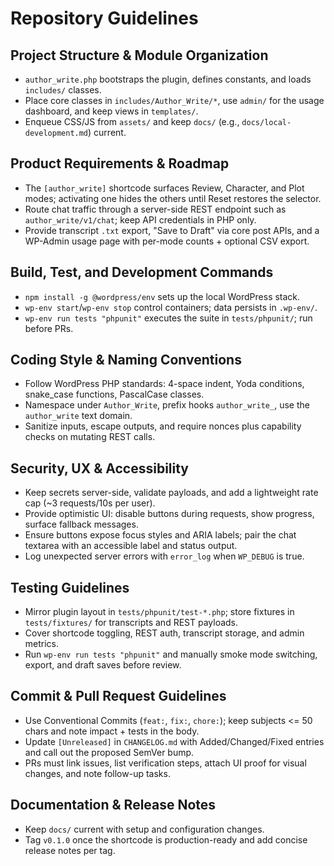 # Repository Guidelines

## Project Structure & Module Organization
- `author_write.php` bootstraps the plugin, defines constants, and loads `includes/` classes.
- Place core classes in `includes/Author_Write/*`, use `admin/` for the usage dashboard, and keep views in `templates/`.
- Enqueue CSS/JS from `assets/` and keep `docs/` (e.g., `docs/local-development.md`) current.

## Product Requirements & Roadmap
- The `[author_write]` shortcode surfaces Review, Character, and Plot modes; activating one hides the others until Reset restores the selector.
- Route chat traffic through a server-side REST endpoint such as `author_write/v1/chat`; keep API credentials in PHP only.
- Provide transcript `.txt` export, "Save to Draft" via core post APIs, and a WP-Admin usage page with per-mode counts + optional CSV export.

## Build, Test, and Development Commands
- `npm install -g @wordpress/env` sets up the local WordPress stack.
- `wp-env start`/`wp-env stop` control containers; data persists in `.wp-env/`.
- `wp-env run tests "phpunit"` executes the suite in `tests/phpunit/`; run before PRs.

## Coding Style & Naming Conventions
- Follow WordPress PHP standards: 4-space indent, Yoda conditions, snake_case functions, PascalCase classes.
- Namespace under `Author_Write`, prefix hooks `author_write_`, use the `author_write` text domain.
- Sanitize inputs, escape outputs, and require nonces plus capability checks on mutating REST calls.

## Security, UX & Accessibility
- Keep secrets server-side, validate payloads, and add a lightweight rate cap (~3 requests/10s per user).
- Provide optimistic UI: disable buttons during requests, show progress, surface fallback messages.
- Ensure buttons expose focus styles and ARIA labels; pair the chat textarea with an accessible label and status output.
- Log unexpected server errors with `error_log` when `WP_DEBUG` is true.

## Testing Guidelines
- Mirror plugin layout in `tests/phpunit/test-*.php`; store fixtures in `tests/fixtures/` for transcripts and REST payloads.
- Cover shortcode toggling, REST auth, transcript storage, and admin metrics.
- Run `wp-env run tests "phpunit"` and manually smoke mode switching, export, and draft saves before review.

## Commit & Pull Request Guidelines
- Use Conventional Commits (`feat:`, `fix:`, `chore:`); keep subjects <= 50 chars and note impact + tests in the body.
- Update `[Unreleased]` in `CHANGELOG.md` with Added/Changed/Fixed entries and call out the proposed SemVer bump.
- PRs must link issues, list verification steps, attach UI proof for visual changes, and note follow-up tasks.

## Documentation & Release Notes
- Keep `docs/` current with setup and configuration changes.
- Tag `v0.1.0` once the shortcode is production-ready and add concise release notes per tag.
